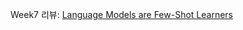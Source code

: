 Week7 리뷰: [Language Models are Few-Shot Learners](https://victorious-barber-2e9.notion.site/Language-Models-are-Few-Shot-Learners-13122042ea1c8044b4b1eebb99ff1df7?pvs=4)